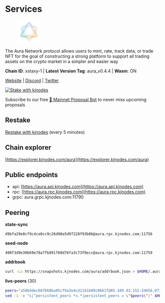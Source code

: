 # Services

<figure><img src="https://raw.githubusercontent.com/kj89/cosmos-images/main/logos/aura.png" alt=""><figcaption></figcaption></figure>

The Aura Network protocol allows users to mint, rate, track data,  or trade NFT for the goal of constructing a strong platform to  support all trading assets on the crypto market in a simpler and easier way

**Chain ID**: xstaxy-1 | **Latest Version Tag**: aura_v0.4.4 | **Wasm**: ON

[Website](https://aura.network) | [Discord](https://discord.gg/hpvF5QcWRf) | [Twitter](https://twitter.com/AuraNetworkHQ)

[![Stake with kjnodes](https://i.ibb.co/cr44Q8j/button-stake-with-kjnodes.png)](https://restake.app/aura/auravaloper17q4k3j6kcslrcuxtj9mxdcgez7kw7jdma8ykjs)

Subscribe to our free [🤖 Mainnet Proposal Bot](https://t.me/kjnodes_proposal_bot) to never miss upcoming proposals

## Restake

[Restake with kjnodes](https://restake.app/aura/auravaloper17q4k3j6kcslrcuxtj9mxdcgez7kw7jdma8ykjs) (every 5 minutes)
## Chain explorer
[https://explorer.kjnodes.com/aura](https://explorer.kjnodes.com/aura)

## Public endpoints

* api: [https://aura.api.kjnodes.com](https://aura.api.kjnodes.com)
* rpc: [https://aura.rpc.kjnodes.com](https://aura.rpc.kjnodes.com)
* grpc: aura.grpc.kjnodes.com:11790

## Peering

**state-sync**

```text
d9bfa29e0cf9c4ce0cc9c26d98e5d97228f93b0b@aura.rpc.kjnodes.com:11756
```

**seed-node**

```text
400f3d9e30b69e78a7fb891f60d76fa3c73f0ecc@aura.rpc.kjnodes.com:11759
```

**addrbook**
```bash
curl -Ls https://snapshots.kjnodes.com/aura/addrbook.json > $HOME/.aura/config/addrbook.json
```

**live-peers** (30)
```bash
peers="a58b4dec687b60ba05cf9a3e4cd1181b09c0661f@65.109.93.152:34656,07317346ab58eb4de14fe8c7705863002186d340@142.132.201.53:36656,1f536bba1e1922d8920ab742afd8c78b447c68b2@194.163.178.191:26676,670c0c23a1196e706e058133fbbb156f7f33b352@5.9.95.147:26656,7885a9e940b45b9a2183488ca3a901b043b6ed67@144.76.40.53:21756,34d759895c5a451488db34c686e74cb954d86723@65.108.135.212:26656,dce07d176e5ba4cfdc7b806eb80eabab162a09d0@45.76.213.229:26656,a859027129ee2524b57c43b9ecbe3bcc4d120efb@195.3.222.183:26656,2195abcc6c3351eaae3e5fe9ef5cb6245da42c80@93.43.199.2:56656,3e7ef25f1c9829351936884618659167400eb0f1@142.132.149.171:26656,b6a0d0d030f35ffffcfe92e72ea13933c1adbe62@116.202.174.253:21656,0599779759ed60e12ed39a94cd02d303ba10d591@95.214.52.174:36656,0179528068da0dfaf61005cf5aa28793ca42b129@85.25.74.163:26656,1584b3aa3969def4a9f70555b3b442d334053e94@148.113.159.22:10156,3e05f2b0fdd750511dbff9d3f6a47d3bc3d4b1f0@141.95.204.81:61456,ed15ae05f17dd4e672eec0a96c38364d063b68dc@65.108.6.45:60756,a60a9f3400cb978b313ad5a47d59f6c518ef2a04@3.135.201.61:26656,c9c0b28dcf2db5f0e7b756986d3326d62ba47e78@144.126.147.58:26656,63a90346040657406ddc48a2679e3bfbe17f717a@65.108.195.29:51656,10b4cb9cbd7d3dae1aacc97355c1269ce5e36c57@93.190.141.68:21056,ebc272824924ea1a27ea3183dd0b9ba713494f83@95.214.52.139:26966,5ce29d0d9ef1230eab07444dd73745d68a832d6f@65.109.106.172:40656,d2ea7c421c8bb552b84eba4c7924f9e78d3a79ae@176.9.158.219:41256,a19b89ebbf7331f435b8ef100ce501d2377922ea@209.126.116.182:26656,b5774014ea48bee11fede34398118f98215508f0@141.95.148.107:26656,ced3a13f4f7200ce1a2392a5738c88532f794359@65.108.232.168:25656,abb367c73ef28fc90f5071e1258a23c0e5be17cd@103.107.183.89:26656,d9bfa29e0cf9c4ce0cc9c26d98e5d97228f93b0b@65.109.88.38:11756,57406c041d38af3bac9acdcb2b4bdc90dc7a8852@88.99.164.158:26656,e46238ddcf2113b70f59b417994c375e2d67e265@71.236.119.108:40656"
sed -i -e "s|^persistent_peers *=.*|persistent_peers = \"$peers\"|" $HOME/.aura/config/config.toml
```
